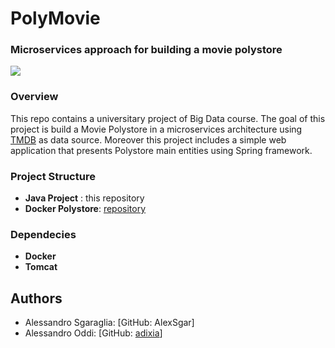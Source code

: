 # PolyMovie 
###  Microservices approach for building a movie polystore

 ![](http://i.imgur.com/agCbOoz.png)


### Overview
This repo contains a universitary project of Big Data course. The goal of this project is build a Movie Polystore in a microservices architecture using [TMDB](https://www.themoviedb.org/) as data source. Moreover this project includes a simple web application that presents Polystore main entities using Spring framework.


### Project Structure
* **Java Project** : this repository
* **Docker Polystore**: [repository](https://drive.google.com/drive/folders/0ByoFjS7ukGTkRTNQaXlXNWRrZ00?usp=sharing)


### Dependecies
* **Docker**
* **Tomcat**


## Authors

* Alessandro Sgaraglia: [GitHub: AlexSgar]
* Alessandro Oddi: [GitHub: [adixia](https://github.com/adixia)]
